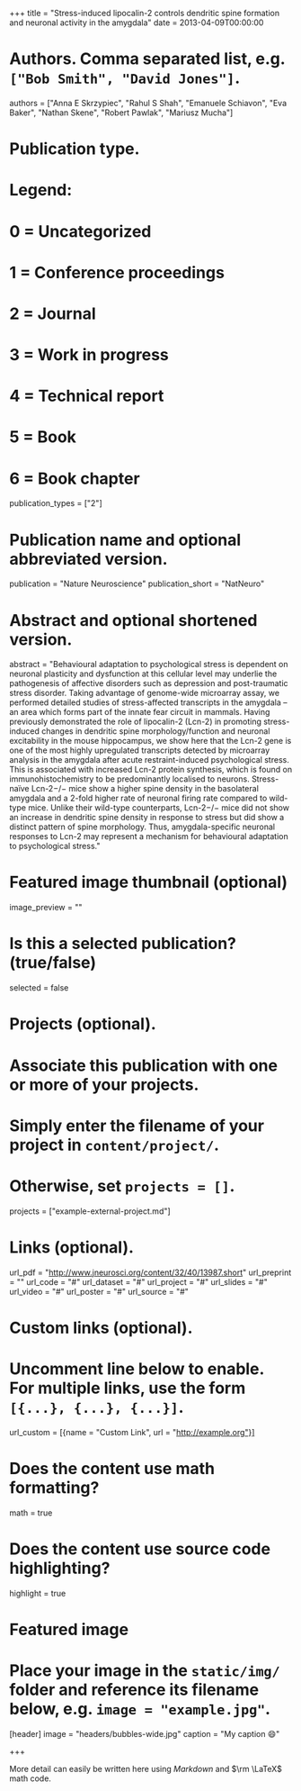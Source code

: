 +++
title = "Stress-induced lipocalin-2 controls dendritic spine formation and neuronal activity in the amygdala"
date = 2013-04-09T00:00:00

# Authors. Comma separated list, e.g. `["Bob Smith", "David Jones"]`.
authors = ["Anna E Skrzypiec", "Rahul S Shah", "Emanuele Schiavon", "Eva Baker", "Nathan Skene", "Robert Pawlak", "Mariusz Mucha"]

# Publication type.
# Legend:
# 0 = Uncategorized
# 1 = Conference proceedings
# 2 = Journal
# 3 = Work in progress
# 4 = Technical report
# 5 = Book
# 6 = Book chapter
publication_types = ["2"]

# Publication name and optional abbreviated version.
publication = "Nature Neuroscience"
publication_short = "NatNeuro"

# Abstract and optional shortened version.
abstract = "Behavioural adaptation to psychological stress is dependent on neuronal plasticity and dysfunction at this cellular level may underlie the pathogenesis of affective disorders such as depression and post-traumatic stress disorder. Taking advantage of genome-wide microarray assay, we performed detailed studies of stress-affected transcripts in the amygdala – an area which forms part of the innate fear circuit in mammals. Having previously demonstrated the role of lipocalin-2 (Lcn-2) in promoting stress-induced changes in dendritic spine morphology/function and neuronal excitability in the mouse hippocampus, we show here that the Lcn-2 gene is one of the most highly upregulated transcripts detected by microarray analysis in the amygdala after acute restraint-induced psychological stress. This is associated with increased Lcn-2 protein synthesis, which is found on immunohistochemistry to be predominantly localised to neurons. Stress-naïve Lcn-2−/− mice show a higher spine density in the basolateral amygdala and a 2-fold higher rate of neuronal firing rate compared to wild-type mice. Unlike their wild-type counterparts, Lcn-2−/− mice did not show an increase in dendritic spine density in response to stress but did show a distinct pattern of spine morphology. Thus, amygdala-specific neuronal responses to Lcn-2 may represent a mechanism for behavioural adaptation to psychological stress."

# Featured image thumbnail (optional)
image_preview = ""

# Is this a selected publication? (true/false)
selected = false

# Projects (optional).
#   Associate this publication with one or more of your projects.
#   Simply enter the filename of your project in `content/project/`.
#   Otherwise, set `projects = []`.
projects = ["example-external-project.md"]

# Links (optional).
url_pdf = "http://www.jneurosci.org/content/32/40/13987.short"
url_preprint = ""
url_code = "#"
url_dataset = "#"
url_project = "#"
url_slides = "#"
url_video = "#"
url_poster = "#"
url_source = "#"

# Custom links (optional).
#   Uncomment line below to enable. For multiple links, use the form `[{...}, {...}, {...}]`.
url_custom = [{name = "Custom Link", url = "http://example.org"}]

# Does the content use math formatting?
math = true

# Does the content use source code highlighting?
highlight = true

# Featured image
# Place your image in the `static/img/` folder and reference its filename below, e.g. `image = "example.jpg"`.
[header]
image = "headers/bubbles-wide.jpg"
caption = "My caption :smile:"

+++

More detail can easily be written here using *Markdown* and $\rm \LaTeX$ math code.
